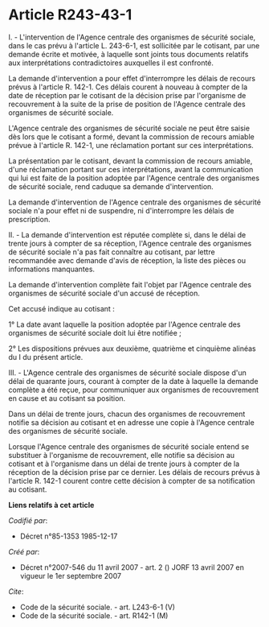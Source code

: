 # Article R243-43-1

I. - L'intervention de l'Agence centrale des organismes de sécurité sociale, dans le cas prévu à l'article L. 243-6-1, est
sollicitée par le cotisant, par une demande écrite et motivée, à laquelle sont joints tous documents relatifs aux
interprétations contradictoires auxquelles il est confronté.

La demande d'intervention a pour effet d'interrompre les délais de recours prévus à l'article R. 142-1. Ces délais courent à
nouveau à compter de la date de réception par le cotisant de la décision prise par l'organisme de recouvrement à la suite de
la prise de position de l'Agence centrale des organismes de sécurité sociale.

L'Agence centrale des organismes de sécurité sociale ne peut être saisie dès lors que le cotisant a formé, devant la
commission de recours amiable prévue à l'article R. 142-1, une réclamation portant sur ces interprétations.

La présentation par le cotisant, devant la commission de recours amiable, d'une réclamation portant sur ces interprétations,
avant la communication qui lui est faite de la position adoptée par l'Agence centrale des organismes de sécurité sociale,
rend caduque sa demande d'intervention.

La demande d'intervention de l'Agence centrale des organismes de sécurité sociale n'a pour effet ni de suspendre, ni
d'interrompre les délais de prescription.

II. - La demande d'intervention est réputée complète si, dans le délai de trente jours à compter de sa réception, l'Agence
centrale des organismes de sécurité sociale n'a pas fait connaître au cotisant, par lettre recommandée avec demande d'avis de
réception, la liste des pièces ou informations manquantes.

La demande d'intervention complète fait l'objet par l'Agence centrale des organismes de sécurité sociale d'un accusé de
réception.

Cet accusé indique au cotisant :

1° La date avant laquelle la position adoptée par l'Agence centrale des organismes de sécurité sociale doit lui être
notifiée ;

2° Les dispositions prévues aux deuxième, quatrième et cinquième alinéas du I du présent article.

III. - L'Agence centrale des organismes de sécurité sociale dispose d'un délai de quarante jours, courant à compter de la
date à laquelle la demande complète a été reçue, pour communiquer aux organismes de recouvrement en cause et au cotisant sa
position.

Dans un délai de trente jours, chacun des organismes de recouvrement notifie sa décision au cotisant et en adresse une copie
à l'Agence centrale des organismes de sécurité sociale.

Lorsque l'Agence centrale des organismes de sécurité sociale entend se substituer à l'organisme de recouvrement, elle notifie
sa décision au cotisant et à l'organisme dans un délai de trente jours à compter de la réception de la décision prise par ce
dernier. Les délais de recours prévus à l'article R. 142-1 courent contre cette décision à compter de sa notification au
cotisant.

**Liens relatifs à cet article**

_Codifié par_:

  - Décret n°85-1353 1985-12-17

_Créé par_:

  - Décret n°2007-546 du 11 avril 2007 - art. 2 () JORF 13 avril 2007 en vigueur le 1er septembre 2007

_Cite_:

  - Code de la sécurité sociale. - art. L243-6-1 (V)
  - Code de la sécurité sociale. - art. R142-1 (M)
